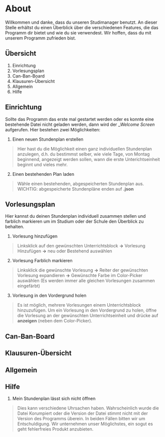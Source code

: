 # About

Willkommen und danke, dass du unseren Studimanager benutzt. An dieser Stelle erhältst du einen Überblick über die verschiedenen Features, die das Programm dir bietet und wie du sie verwendest. Wir hoffen, dass du mit unserem Programm zufrieden bist.

## Übersicht
1. Einrichtung
2. Vorlesungsplan
3. Can-Ban-Board
4. Klausuren-Übersicht
5. Allgemein
6. Hilfe

## Einrichtung
Sollte das Programm das erste mal gestartet werden oder es konnte eine bestehende Datei nicht geladen werden,
dann wird der __Welcome Screen_ aufgerufen. Hier bestehen zwei Möglichkeiten:

1. Einen neuen Stundenplan erstellen
>Hier hast du die Möglichkeit einen ganz individuellen Stundenplan anzulegen, d.h. du bestimmst selber, wie viele Tage,
von Montag beginnend, angezeigt werden sollen, wann die erste Unterichtseinheit beginnt und vieles mehr.

2. Einen bestehenden Plan laden
>Wähle einen bestehenden, abgespeicherten Stundenplan aus. WICHTIG: abgespeicherte Stundenpläne enden auf **.json**

## Vorlesungsplan
Hier kannst du deinen Stundenplan individuell zusammen stellen und farblich markieren um im Studium oder der Schule den Überblick zu behalten.

1. Vorlesung hinzufügen
> Linksklick auf den gewünschten Unterrichtsblock **->** Vorlesung Hinzufügen **->** neu oder Bestehend auswählen

2. Vorlesung Farblich markieren
> Linksklick die gewünschte Vorlesung **->** Reiter der gewünschten Vorlesung expandieren **->** Gewünschte Farbe im Color-Picker auswählen (Es werden immer alle gleichen Vorlesungen zusammen eingefärbt)

3. Vorlesung in den Vordergrund holen
> Es ist möglich, mehrere Vorlesungen einem Unterrichtsblock hinzuzufügen. Um ein Vorlesung in den Vordergrund zu holen, öffne die Vorlesung an der gewünschten Unterrichtseinheit und drücke auf **anzeigen** (neben dem Color-Picker).

## Can-Ban-Board


## Klausuren-Übersicht

## Allgemein

## Hilfe
1. Mein Stundenplan lässt sich nicht öffnen
> Dies kann verschiedene Uhrsachen haben. Wahrscheinlich wurde die Datei Korumpiert oder die Version der Datei stimmt nicht
mit der Version des Programms überein. In beiden Fällen bitten wir um Entschuldigung. Wir unternehmen unser Möglichstes, ein sogut es geht fehlerfreies Produkt anzubieten.
